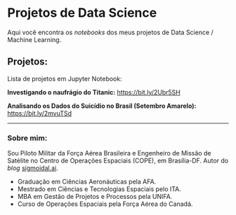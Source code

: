 # Projetos de Data Science
Aqui você encontra os *notebooks* dos meus projetos de Data Science / Machine Learning.

## Projetos:
Lista de projetos em Jupyter Notebook:

**Investigando o naufrágio do Titanic:** https://bit.ly/2Ubr5SH

**Analisando os Dados do Suicídio no Brasil (Setembro Amarelo):** https://bit.ly/2mvuTSd

---

### Sobre mim:

Sou Piloto Militar da Força Aérea Brasileira e Engenheiro de Missão de Satélite no Centro de Operações Espaciais (COPE), em Brasília-DF. Autor do *blog* [sigmoidal.ai](http://sigmoidal.ai).

* Graduação em Ciências Aeronáuticas pela AFA.
* Mestrado em Ciências e Tecnologias Espaciais pelo ITA.
* MBA em Gestão de Projetos e Processos pela UNIFA.
* Curso de Operações Espaciais pela Força Aérea do Canadá.




